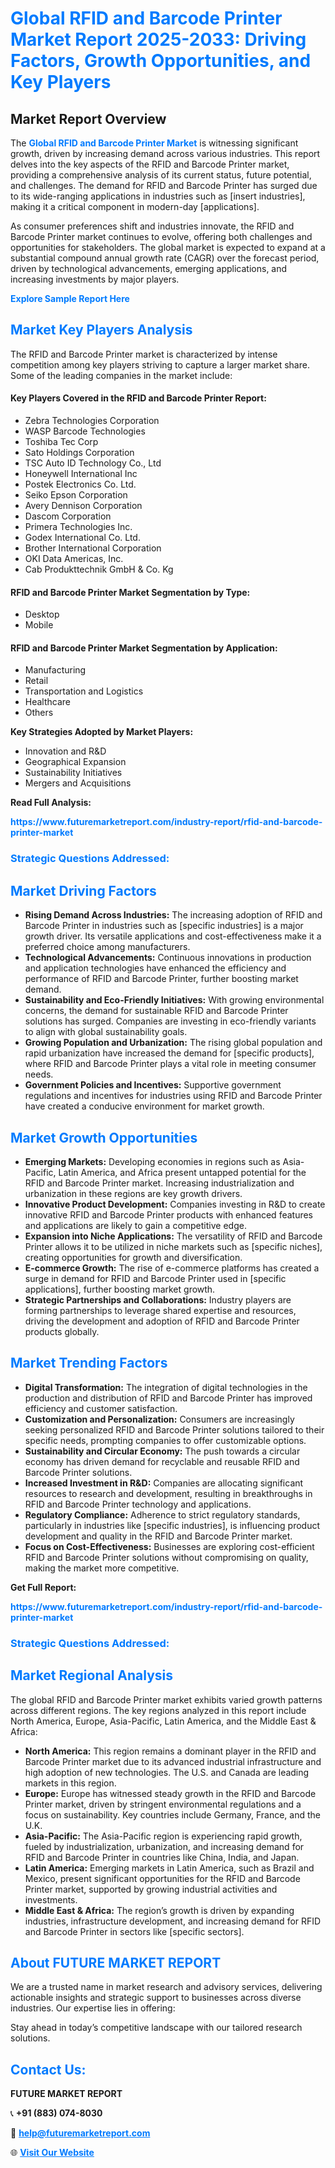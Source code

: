 <h1 style="color: #007BFF;">Global RFID and Barcode Printer Market Report 2025-2033: Driving Factors, Growth Opportunities, and Key Players</h1>

<section id="overview">
<h2>Market Report Overview</h2>
<p>The <a href="https://www.futuremarketreport.com/industry-report/rfid-and-barcode-printer-market" style="color: #007BFF; text-decoration: none;"><strong>Global RFID and Barcode Printer Market</strong></a> is witnessing significant growth, driven by increasing demand across various industries. This report delves into the key aspects of the RFID and Barcode Printer market, providing a comprehensive analysis of its current status, future potential, and challenges. The demand for RFID and Barcode Printer has surged due to its wide-ranging applications in industries such as [insert industries], making it a critical component in modern-day [applications].</p>
<p>As consumer preferences shift and industries innovate, the RFID and Barcode Printer market continues to evolve, offering both challenges and opportunities for stakeholders. The global market is expected to expand at a substantial compound annual growth rate (CAGR) over the forecast period, driven by technological advancements, emerging applications, and increasing investments by major players.</p>
</section>

<section id="overview">
<p><a href="https://www.futuremarketreport.com/request-sample/reportId=81379" style="color: #007BFF; text-decoration: none;"><strong>Explore Sample Report Here</strong></a></p>
</section>

<section id="key-players">
<h2 style="color: #007BFF;">Market Key Players Analysis</h2>
<p>The RFID and Barcode Printer market is characterized by intense competition among key players striving to capture a larger market share. Some of the leading companies in the market include:</p>
<h4>Key Players Covered in the RFID and Barcode Printer Report:</h4>
<ul><li>Zebra Technologies Corporation</li><li>WASP Barcode Technologies</li><li>Toshiba Tec Corp</li><li>Sato Holdings Corporation</li><li>TSC Auto ID Technology Co., Ltd</li><li>Honeywell International Inc</li><li>Postek Electronics Co. Ltd.</li><li>Seiko Epson Corporation</li><li>Avery Dennison Corporation</li><li>Dascom Corporation</li><li>Primera Technologies Inc.</li><li>Godex International Co. Ltd.</li><li>Brother International Corporation</li><li>OKI Data Americas, Inc.</li><li>Cab Produkttechnik GmbH &amp; Co. Kg</li></ul>
<h4>RFID and Barcode Printer Market Segmentation by Type:</h4>
<ul><li>Desktop</li><li>Mobile</li></ul>

<h4>RFID and Barcode Printer Market Segmentation by Application:</h4>
<ul><li>Manufacturing</li><li>Retail</li><li>Transportation and Logistics</li><li>Healthcare</li><li>Others</li></ul>
<p><strong>Key Strategies Adopted by Market Players:</strong></p>
<ul>
<li>Innovation and R&D</li>
<li>Geographical Expansion</li>
<li>Sustainability Initiatives</li>
<li>Mergers and Acquisitions</li>
</ul>
</section>

<section>
<p><strong>Read Full Analysis: </strong></p><a href="https://www.futuremarketreport.com/industry-report/rfid-and-barcode-printer-market" style="color: #007BFF; text-decoration: none;"><strong>https://www.futuremarketreport.com/industry-report/rfid-and-barcode-printer-market</strong></a>
<h3 style="color: #007BFF;">Strategic Questions Addressed:</h3>
</section>

<section id="driving-factors">
<h2 style="color: #007BFF;">Market Driving Factors</h2>
<ul>
<li><strong>Rising Demand Across Industries:</strong> The increasing adoption of RFID and Barcode Printer in industries such as [specific industries] is a major growth driver. Its versatile applications and cost-effectiveness make it a preferred choice among manufacturers.</li>
<li><strong>Technological Advancements:</strong> Continuous innovations in production and application technologies have enhanced the efficiency and performance of RFID and Barcode Printer, further boosting market demand.</li>
<li><strong>Sustainability and Eco-Friendly Initiatives:</strong> With growing environmental concerns, the demand for sustainable RFID and Barcode Printer solutions has surged. Companies are investing in eco-friendly variants to align with global sustainability goals.</li>
<li><strong>Growing Population and Urbanization:</strong> The rising global population and rapid urbanization have increased the demand for [specific products], where RFID and Barcode Printer plays a vital role in meeting consumer needs.</li>
<li><strong>Government Policies and Incentives:</strong> Supportive government regulations and incentives for industries using RFID and Barcode Printer have created a conducive environment for market growth.</li>
</ul>
</section>

<section id="growth-opportunities">
<h2 style="color: #007BFF;">Market Growth Opportunities</h2>
<ul>
<li><strong>Emerging Markets:</strong> Developing economies in regions such as Asia-Pacific, Latin America, and Africa present untapped potential for the RFID and Barcode Printer market. Increasing industrialization and urbanization in these regions are key growth drivers.</li>
<li><strong>Innovative Product Development:</strong> Companies investing in R&D to create innovative RFID and Barcode Printer products with enhanced features and applications are likely to gain a competitive edge.</li>
<li><strong>Expansion into Niche Applications:</strong> The versatility of RFID and Barcode Printer allows it to be utilized in niche markets such as [specific niches], creating opportunities for growth and diversification.</li>
<li><strong>E-commerce Growth:</strong> The rise of e-commerce platforms has created a surge in demand for RFID and Barcode Printer used in [specific applications], further boosting market growth.</li>
<li><strong>Strategic Partnerships and Collaborations:</strong> Industry players are forming partnerships to leverage shared expertise and resources, driving the development and adoption of RFID and Barcode Printer products globally.</li>
</ul>
</section>

<section id="trending-factors">
<h2 style="color: #007BFF;">Market Trending Factors</h2>
<ul>
<li><strong>Digital Transformation:</strong> The integration of digital technologies in the production and distribution of RFID and Barcode Printer has improved efficiency and customer satisfaction.</li>
<li><strong>Customization and Personalization:</strong> Consumers are increasingly seeking personalized RFID and Barcode Printer solutions tailored to their specific needs, prompting companies to offer customizable options.</li>
<li><strong>Sustainability and Circular Economy:</strong> The push towards a circular economy has driven demand for recyclable and reusable RFID and Barcode Printer solutions.</li>
<li><strong>Increased Investment in R&D:</strong> Companies are allocating significant resources to research and development, resulting in breakthroughs in RFID and Barcode Printer technology and applications.</li>
<li><strong>Regulatory Compliance:</strong> Adherence to strict regulatory standards, particularly in industries like [specific industries], is influencing product development and quality in the RFID and Barcode Printer market.</li>
<li><strong>Focus on Cost-Effectiveness:</strong> Businesses are exploring cost-efficient RFID and Barcode Printer solutions without compromising on quality, making the market more competitive.</li>
</ul>
</section>

<section>
<p><strong>Get Full Report: </strong></p><a href="https://www.futuremarketreport.com/industry-report/rfid-and-barcode-printer-market" style="color: #007BFF; text-decoration: none;"><strong>https://www.futuremarketreport.com/industry-report/rfid-and-barcode-printer-market</strong></a>
<h3 style="color: #007BFF;">Strategic Questions Addressed:</h3>
</section>


<section id="regional-analysis">
<h2 style="color: #007BFF;">Market Regional Analysis</h2>
<p>The global RFID and Barcode Printer market exhibits varied growth patterns across different regions. The key regions analyzed in this report include North America, Europe, Asia-Pacific, Latin America, and the Middle East & Africa:</p>
<ul>
<li><strong>North America:</strong> This region remains a dominant player in the RFID and Barcode Printer market due to its advanced industrial infrastructure and high adoption of new technologies. The U.S. and Canada are leading markets in this region.</li>
<li><strong>Europe:</strong> Europe has witnessed steady growth in the RFID and Barcode Printer market, driven by stringent environmental regulations and a focus on sustainability. Key countries include Germany, France, and the U.K.</li>
<li><strong>Asia-Pacific:</strong> The Asia-Pacific region is experiencing rapid growth, fueled by industrialization, urbanization, and increasing demand for RFID and Barcode Printer in countries like China, India, and Japan.</li>
<li><strong>Latin America:</strong> Emerging markets in Latin America, such as Brazil and Mexico, present significant opportunities for the RFID and Barcode Printer market, supported by growing industrial activities and investments.</li>
<li><strong>Middle East & Africa:</strong> The region’s growth is driven by expanding industries, infrastructure development, and increasing demand for RFID and Barcode Printer in sectors like [specific sectors].</li>
</ul>
</section>

<footer>
<h2 style="color: #007BFF;">About FUTURE MARKET REPORT</h2>
<p>We are a trusted name in market research and advisory services, delivering actionable insights and strategic support to businesses across diverse industries. Our expertise lies in offering:</p>

<p>Stay ahead in today’s competitive landscape with our tailored research solutions.</p>

<h2 style="color: #007BFF;">Contact Us:</h2>
<p><strong>FUTURE MARKET REPORT</strong></p>
<p>📞 <strong>+91 (883) 074-8030</strong></p>
<p>📧 <strong><a href="mailto:help@futuremarketreport.com" style="color: #007BFF;">help@futuremarketreport.com</a></strong></p>
<p>🌐 <strong><a href="https://www.futuremarketreport.com/" style="color: #007BFF;">Visit Our Website</a></strong></p>
</footer>